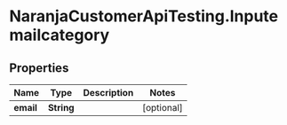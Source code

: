 # NaranjaCustomerApiTesting.Inputemailcategory

## Properties

Name | Type | Description | Notes
------------ | ------------- | ------------- | -------------
**email** | **String** |  | [optional] 


